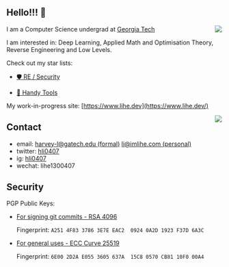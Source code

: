 ## Hello!!! 👋

<a href="#"><img align="right" src="https://ghstats.lihe.dev/api?username=lihe07&count_private=true&show_icons=true&theme=radical&include_all_commits=true"></img></a>

I am a Computer Science undergrad at [Georgia Tech](https://gatech.edu)

I am interested in: Deep Learning, Applied Math and Optimisation Theory, Reverse Engineering and Low Levels.

Check out my star lists:

  - [🛡️ RE / Security ](https://github.com/stars/lihe07/lists/re-security)

  - [🦀 Handy Tools ](https://github.com/stars/lihe07/lists/essentials)


My work-in-progress site: [https://www.lihe.dev](https://www.lihe.dev/)

<a href="#"><img align="right" src="https://ghstats.lihe.dev/api/top-langs/?username=lihe07&theme=radical&layout=compact"></img></a>

## Contact

- email:   [harvey-l@gatech.edu (formal)](mailto:harvey-l@gatech.edu) [li@imlihe.com (personal)](mailto:li@imlihe.com)
- twitter: [hli0407](https://twitter.com/hli0407)
- ig:      [hli0407](https://www.instagram.com/hli0407/)
- wechat:  lihe1300407

## Security

PGP Public Keys:

- [For signing git commits - RSA 4096](https://github.com/lihe07.gpg)

  Fingerprint: `A251 4F83 3786 3E7E EAC2  0924 0A2D 1923 F37D 6A3C`

- [For general uses - ECC Curve 25519](https://keys.openpgp.org/vks/v1/by-fingerprint/6E002D2AE0553605637A15C80570CB8110F000A4)

  Fingerprint: `6E00 2D2A E055 3605 637A  15C8 0570 CB81 10F0 00A4`
